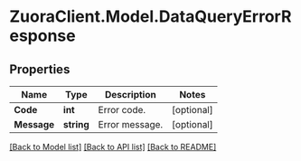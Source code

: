 # ZuoraClient.Model.DataQueryErrorResponse

## Properties

Name | Type | Description | Notes
------------ | ------------- | ------------- | -------------
**Code** | **int** | Error code.  | [optional] 
**Message** | **string** | Error message.  | [optional] 

[[Back to Model list]](../README.md#documentation-for-models) [[Back to API list]](../README.md#documentation-for-api-endpoints) [[Back to README]](../README.md)

